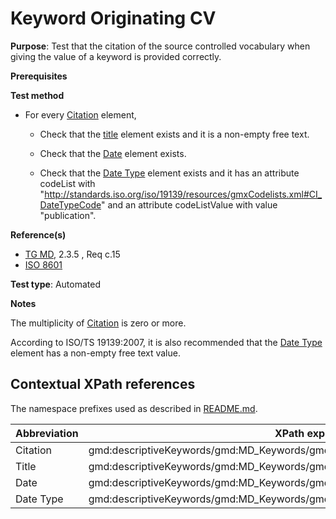 # Keyword Originating CV

**Purpose**: Test that the citation of the source controlled vocabulary when giving the value of a keyword is provided correctly.

**Prerequisites**

**Test method**

* For every [Citation](#citation) element,

    * Check that the [title](#title) element exists and it is a non-empty free text.

    * Check that the [Date](#date) element exists.

    * Check that the [Date Type](#dateType) element exists and it has an attribute codeList with "http://standards.iso.org/iso/19139/resources/gmxCodelists.xml#CI_DateTypeCode" and an attribute codeListValue with value "publication".

**Reference(s)**	 

* [TG MD](./README.md#ref_TG_MD), 2.3.5 , Req c.15
* [ISO 8601](./README.md#ref_ISO_8601)


**Test type**: Automated

**Notes**

The multiplicity of [Citation](#citation) is zero or more.

According to ISO/TS 19139:2007, it is also recommended that the [Date Type](#dateType) element has a non-empty free text value.

## Contextual XPath references

The namespace prefixes used as described in [README.md](./README.md#namespaces).

Abbreviation                                   |  XPath expression (relative to /gmd:MD_Metadata/gmd:identificationInfo/*)
-----------------------------------------------| -------------------------------------------------------------------------
<a name="citation"></a> Citation  | gmd:descriptiveKeywords/gmd:MD_Keywords/gmd:thesaurusName/gmd:CI_Citation
<a name="title"></a> Title  | gmd:descriptiveKeywords/gmd:MD_Keywords/gmd:thesaurusName/gmd:CI_Citation/gmd:title
<a name="date"></a> Date  | gmd:descriptiveKeywords/gmd:MD_Keywords/gmd:thesaurusName/gmd:CI_Citation/gmd:date/gmd:CI_Date/gmd:date/gco:Date
<a name="dateType"></a> Date Type | gmd:descriptiveKeywords/gmd:MD_Keywords/gmd:thesaurusName/gmd:CI_Citation/gmd:date/gmd:CI_Date/gmd:date/gmd:dateType/gmd:CI_DateTypeCode
